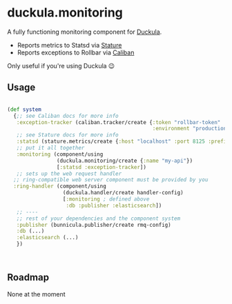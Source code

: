 # duckula.monitoring

A fully functioning monitoring component for [Duckula](https://github.com/nomnom-insights/nomnom.duckula).

- Reports metrics to Statsd via [Stature](https://github.com/nomnom-insights/nomnom.stature)
- Reports exceptions to Rollbar via [Caliban](https://github.com/nomnom-insights/nomnom.caliban)

Only useful if you're using Duckula :wink:

## Usage

```clojure

(def system
  {;; see Caliban docs for more info
   :exception-tracker (caliban.tracker/create {:token "rollbar-token"
                                               :environment "production"})
   ;; see Stature docs for more info
   :statsd (stature.metrics/create {:host "localhost" :port 8125 :prefix "duckula-test"})
   ;; put it all together
   :monitoring (component/using
                (duckula.monitoring/create {:name "my-api"})
                [:statsd :exception-tracker])
   ;; sets up the web request handler
  ;; ring-compatible web server component must be provided by you
  :ring-handler (component/using
                  (duckula.handler/create handler-config)
                  [:monitoring ; defined above
                   :db :publisher :elasticsearch])
   ;; ----
   ;; rest of your dependencies and the component system
   :publisher (bunnicula.publisher/create rmq-config)
   :db (...)
   :elasticsearch (...)
   })




```

## Roadmap

None at the moment

